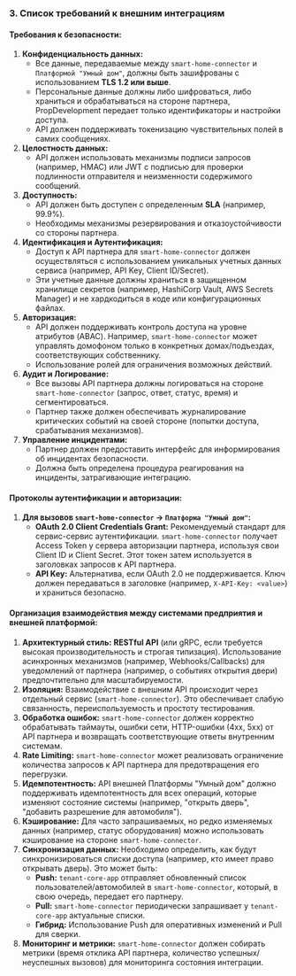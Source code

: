 ### **3. Список требований к внешним интеграциям**

#### **Требования к безопасности:**

1.  **Конфиденциальность данных:**
    *   Все данные, передаваемые между `smart-home-connector` и `Платформой "Умный дом"`, должны быть зашифрованы с использованием **TLS 1.2 или выше**.
    *   Персональные данные должны либо шифроваться, либо храниться и обрабатываться на стороне партнера, PropDevelopment передает только идентификаторы и настройки доступа.
    *   API должен поддерживать токенизацию чувствительных полей в самих сообщениях.
2.  **Целостность данных:**
    *   API должен использовать механизмы подписи запросов (например, HMAC) или JWT с подписью для проверки подлинности отправителя и неизменности содержимого сообщений.
3.  **Доступность:**
    *   API должен быть доступен с определенным **SLA** (например, 99.9%).
    *   Необходимы механизмы резервирования и отказоустойчивости со стороны партнера.
4.  **Идентификация и Аутентификация:**
    *   Доступ к API партнера для `smart-home-connector` должен осуществляться с использованием уникальных учетных данных сервиса (например, API Key, Client ID/Secret).
    *   Эти учетные данные должны храниться в защищенном хранилище секретов (например, HashiCorp Vault, AWS Secrets Manager) и не хардкодиться в коде или конфигурационных файлах.
5.  **Авторизация:**
    *   API должен поддерживать контроль доступа на уровне атрибутов (ABAC). Например, `smart-home-connector` может управлять домофоном только в конкретных домах/подъездах, соответствующих собственнику.
    *   Использование ролей для ограничения возможных действий.
6.  **Аудит и Логирование:**
    *   Все вызовы API партнера должны логироваться на стороне `smart-home-connector` (запрос, ответ, статус, время) и сегментироваться.
    *   Партнер также должен обеспечивать журналирование критических событий на своей стороне (попытки доступа, срабатывания механизмов).
7.  **Управление инцидентами:**
    *   Партнер должен предоставить интерфейс для информирования об инцидентах безопасности.
    *   Должна быть определена процедура реагирования на инциденты, затрагивающие интеграцию.

#### **Протоколы аутентификации и авторизации:**

1.  **Для вызовов `smart-home-connector` -> `Платформа "Умный дом"`:**
    *   **OAuth 2.0 Client Credentials Grant:** Рекомендуемый стандарт для сервис-сервис аутентификации. `smart-home-connector` получает Access Token у сервера авторизации партнера, используя свои Client ID и Client Secret. Этот токен затем используется в заголовках запросов к API партнера.
    *   **API Key:** Альтернатива, если OAuth 2.0 не поддерживается. Ключ должен передаваться в заголовке (например, `X-API-Key: <value>`) и храниться безопасно.

#### **Организация взаимодействия между системами предприятия и внешней платформой:**

1.  **Архитектурный стиль:** **RESTful API** (или gRPC, если требуется высокая производительность и строгая типизация). Использование асинхронных механизмов (например, Webhooks/Callbacks) для уведомлений от партнера (например, о событиях открытия двери) предпочтительно для масштабируемости.
2.  **Изоляция:** Взаимодействие с внешним API происходит через отдельный сервис (`smart-home-connector`). Это обеспечивает слабую связанность, переиспользуемость и простоту тестирования.
3.  **Обработка ошибок:** `smart-home-connector` должен корректно обрабатывать таймауты, ошибки сети, HTTP-ошибки (4xx, 5xx) от API партнера и возвращать соответствующие ответы внутренним системам.
4.  **Rate Limiting:** `smart-home-connector` может реализовать ограничение количества запросов к API партнера для предотвращения его перегрузки.
5.  **Идемпотентность:** API внешней Платформы "Умный дом" должно поддерживать
идемпотентность для всех операций, которые изменяют состояние системы (например, "открыть дверь", "добавить разрешение для автомобиля"). 
6.  **Кэширование:** Для часто запрашиваемых, но редко изменяемых данных (например, статус оборудования) можно использовать кэширование на стороне `smart-home-connector`.
7.  **Синхронизация данных:** Необходимо определить, как будут синхронизироваться списки доступа (например, кто имеет право открывать дверь). Это может быть:
    *   **Push:** `tenant-core-app` отправляет обновленный список пользователей/автомобилей в `smart-home-connector`, который, в свою очередь, передает его партнеру.
    *   **Pull:** `smart-home-connector` периодически запрашивает у `tenant-core-app` актуальные списки.
    *   **Гибрид:** Использование Push для оперативных изменений и Pull для сверки.
8.  **Мониторинг и метрики:** `smart-home-connector` должен собирать метрики (время отклика API партнера, количество успешных/неуспешных вызовов) для мониторинга состояния интеграции.